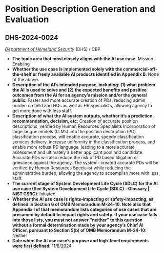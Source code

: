# Position Description Generation and Evaluation
## DHS-2024-0024
_[Department of Homeland Security](<../3_agency/Department of Homeland Security.md>)_ (DHS) / CBP


+ **The topic area that most closely aligns with the AI use case**: Mission-Enabling
+ **Whether the use case is implemented solely with the commercial-off-the-shelf or freely available AI products identified in Appendix B**: None of the above.
+ **Description of the AI’s intended purpose, including: (1) what problem the AI is used to solve and (2) the expected benefits and positive outcomes from the AI for an agency’s mission and/or the general public**: Faster and more accurate creation of PDs, reducing admin burden on field and HQs as well as HR specialists, allowing agency to get more done with less staff.
+ **Description of what the AI system outputs, whether it’s a prediction, recommendation, decision, etc**: Creation of accurate position descriptions, verified by Human Resources Specialists
Incorporation of large langue models (LLMs) into the position description (PD) classification process, will enable accurate, speedy classification services delivery, increase uniformity in the classification process, and enable more robust PD language, leading to a more accurate assessment and ultimately a better applicant pool and candidate. Accurate PDs will also reduce the risk of PD based litigation or grievance against the agency. The system- created accurate PDs will be verified by Human Resources Specialist while reducing the administrative burden, allowing the agency to accomplish more with less staff.
+ **The current stage of System Development Life Cycle (SDLC) for the AI use case (See System Development Life Cycle (SDLC) - Glossary | NIST CSRC)**: Initiated
+ **Whether the AI use case is rights-impacting or safety-impacting, as defined in Section 6 of OMB Memorandum M-24-10. Note also that Appendix I of that memorandum lists categories of use cases that are presumed by default to impact rights and safety. If your use case falls into those lists, you must not answer “neither” to this question without a formal determination made by your agency’s Chief AI Officer, pursuant to Section 5(b) of OMB Memorandum M-24-10**: Neither
+ **Date when the AI use case’s purpose and high-level requirements were first defined**: 11/8/2024